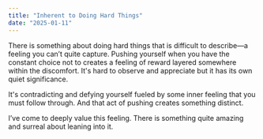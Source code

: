 ```yaml
---
title: "Inherent to Doing Hard Things"
date: "2025-01-11"
---
```


There is something about doing hard things that is difficult to describe<span class="em-dash">—</span>a feeling you can’t quite capture. Pushing yourself when you have the constant choice not to creates a feeling of reward layered somewhere within the discomfort. It's hard to observe and appreciate but it has its own quiet significance.

It's contradicting and defying yourself fueled by some inner feeling that you must follow through. And that act of pushing creates something distinct.


I’ve come to deeply value this feeling. There is something quite amazing and surreal about leaning into it.